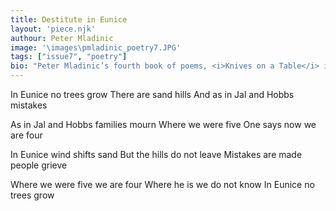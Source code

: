 ```yaml
---
title: Destitute in Eunice
layout: 'piece.njk'
authour: Peter Mladinic
image: '\images\pmladinic_poetry7.JPG'
tags: ["issue7", "poetry"]
bio: "Peter Mladinic’s fourth book of poems, <i>Knives on a Table</i> is available from  Better Than Starbucks Publications.  An animal rights advocate, he lives in Hobbs, New Mexico, USA."
---
```


In Eunice no trees grow
There are sand hills
And as in Jal and Hobbs mistakes
 
As in Jal and Hobbs families mourn
Where we were five
One says now we are four
 
In Eunice wind shifts sand
But the hills do not leave
Mistakes are made people grieve
 
Where we were five we are four
Where he is we do not know
In Eunice no trees grow